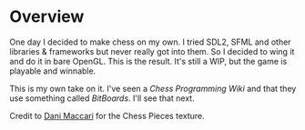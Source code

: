# Overview
One day I decided to make chess on my own. I tried SDL2, SFML and other libraries & frameworks but never really got into them. So I decided to wing it and do it in bare OpenGL. This is the result. It's still a WIP, but the game is playable and winnable.

This is my own take on it. I've seen a _Chess Programming Wiki_ and that they use something called _BitBoards_. I'll see that next.

Credit to [Dani Maccari](https://dani-maccari.itch.io/) for the Chess Pieces texture.
